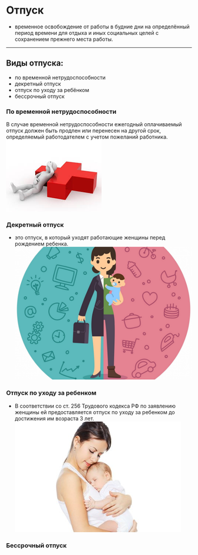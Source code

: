 # Отпуск
- временное освобождение от работы в будние дни на определённый период времени для отдыха и иных социальных целей с сохранением прежнего места работы.
---

## Виды отпуска:
* по временной нетрудоспособности
* декретный отпуск
* отпуск по уходу за ребёнком
* бессрочный отпуск

### По временной нетрудоспособности
В случае временной нетрудоспособности ежегодный оплачиваемый отпуск должен быть продлен или перенесен на другой срок, определяемый работодателем с учетом пожеланий работника.
![disability](disability.jpg)

### Декретный отпуск
- это отпуск, в который уходят работающие женщины перед рождением ребенка.
![decret](baby_woman.jpg)

### Отпуск по уходу за ребенком
- В соответствии со ст. 256 Трудового кодекса РФ по заявлению женщины ей предоставляется отпуск по уходу за ребенком до достижения им возраста 3 лет.
![baby](baby.jpg)

### Бессрочный отпуск
